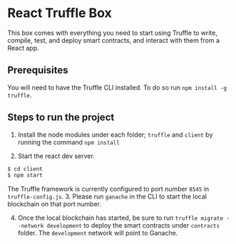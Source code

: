 # React Truffle Box

This box comes with everything you need to start using Truffle to write, compile, test, and deploy smart contracts, and interact with them from a React app.

## Prerequisites

You will need to have the Truffle CLI installed. To do so run `npm install -g truffle`.

## Steps to run the project

1. Install the node modules under each folder; `truffle` and `client` by running the command `npm install`

2. Start the react dev server.

```sh
$ cd client
$ npm start
```

The Truffle framework is currently configured to port number `8545` in `truffle-config.js`. 3. Please run `ganache` in the CLI to start the local blockchain on that port number.

4. Once the local blockchain has started, be sure to run `truffle migrate --network development` to deploy the smart contracts under `contracts` folder. The `development` network will point to Ganache.
